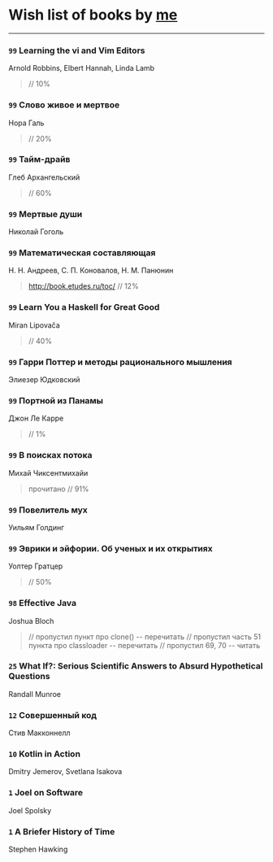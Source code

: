 # Wish list of books by [me](http://www.knigopis.com/#/me/books?u=uJ7AN6q0Bl)
---

### `99` Learning the vi and Vim Editors
Arnold Robbins, Elbert Hannah, Linda Lamb
> // 10%

### `99` Слово живое и мертвое
Нора Галь
> // 20%

### `99` Тайм-драйв
Глеб Архангельский
> // 60%

### `99` Мертвые души
Николай Гоголь

### `99` Математическая составляющая
Н. Н. Андреев, С. П. Коновалов, Н. М. Панюнин
> http://book.etudes.ru/toc/ // 12%

### `99` Learn You a Haskell for Great Good
Miran Lipovača
> // 40%

### `99` Гарри Поттер и методы рационального мышления
Элиезер Юдковский

### `99` Портной из Панамы
Джон Ле Карре
> // 1%

### `99` В поисках потока
Михай Чиксентмихайи
> прочитано // 91%

### `99` Повелитель мух
Уильям Голдинг

### `99` Эврики и эйфории. Об ученых и их открытиях
Уолтер Гратцер
> // 50%

### `98` Effective Java
Joshua Bloch
> // пропустил пункт про clone() -- перечитать
> // пропустил часть 51 пункта про classloader -- перечитать
> // пропустил 69, 70 -- читать

### `25` What If?: Serious Scientific Answers to Absurd Hypothetical Questions
Randall Munroe

### `12` Совершенный код
Стив Макконнелл

### `10` Kotlin in Action
Dmitry Jemerov, Svetlana Isakova

### `1` Joel on Software
Joel Spolsky

### `1` A Briefer History of Time
Stephen Hawking

